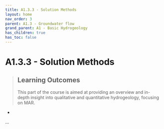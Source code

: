 ```yaml
---
title: A1.3.3 - Solution Methods
layout: home
nav_order: 3
parent: A1.3 - Groundwater flow
grand_parent: A1 - Basic Hydrogeology
has_children: true
has_toc: false
---
```


<script
  src="https://cdn.mathjax.org/mathjax/latest/MathJax.js?config=TeX-AMS-MML_HTMLorMML"
  type="text/javascript">
</script>

# A1.3.3 - Solution Methods


> ## Learning Outcomes
>
> This part of the course is aimed at providing an overview and in-depth insight into qualitative and quantitative hydrogeology, focusing on MAR.

- 

...
